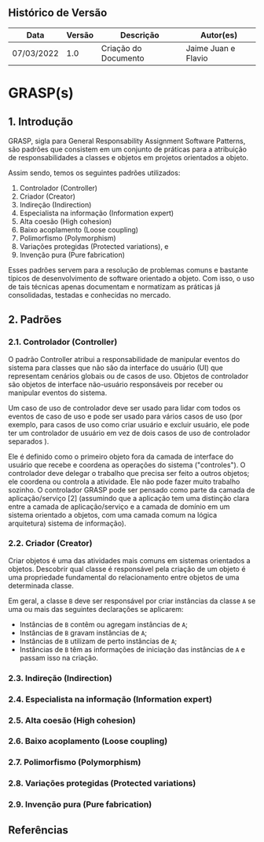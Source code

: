 ## Histórico de Versão

| Data       | Versão | Descrição                         | Autor(es)    |
| ---------- | ------ | --------------------------------- | ------------ |
| 07/03/2022 | 1.0    | Criação do Documento              | Jaime Juan e Flavio |

# GRASP(s)

## 1. Introdução

GRASP, sigla para General Responsability Assignment Software Patterns, são padrões que consistem em um conjunto de práticas para a atribuição de responsabilidades a classes e objetos em projetos orientados a objeto.

Assim sendo, temos os seguintes padrões utilizados:
1. Controlador (Controller)
2. Criador (Creator)
3. Indireção (Indirection)
4. Especialista na informação (Information expert)
5. Alta coesão (High cohesion)
6. Baixo acoplamento (Loose coupling)
7. Polimorfismo (Polymorphism)
8. Variações protegidas (Protected variations), e
9. Invenção pura (Pure fabrication)

Esses padrões servem para a resolução de problemas comuns e bastante típicos de desenvolvimento de software orientado a objeto. Com isso, o uso de tais técnicas apenas documentam e normatizam as práticas já consolidadas, testadas e conhecidas no mercado.

## 2. Padrões
### 2.1. Controlador (Controller)
O padrão Controller atribui a responsabilidade de manipular eventos do sistema para classes que não são da interface do usuário (UI) que representam cenários globais ou de casos de uso. Objetos de controlador são objetos de interface não-usuário responsáveis ​​por receber ou manipular eventos do sistema.

Um caso de uso de controlador deve ser usado para lidar com todos os eventos de caso de uso e pode ser usado para vários casos de uso (por exemplo, para casos de uso como criar usuário e excluir usuário, ele pode ter um controlador de usuário em vez de dois casos de uso de controlador separados ).

Ele é definido como o primeiro objeto fora da camada de interface do usuário que recebe e coordena as operações do sistema ("controles"). O controlador deve delegar o trabalho que precisa ser feito a outros objetos; ele coordena ou controla a atividade. Ele não pode fazer muito trabalho sozinho. O controlador GRASP pode ser pensado como parte da camada de aplicação/serviço [2] (assumindo que a aplicação tem uma distinção clara entre a camada de aplicação/serviço e a camada de domínio em um sistema orientado a objetos, com uma camada comum na lógica arquitetura) sistema de informação).

### 2.2. Criador (Creator)

Criar objetos é uma das atividades mais comuns em sistemas orientados a objetos. Descobrir qual classe é responsável pela criação de um objeto é uma propriedade fundamental do relacionamento entre objetos de uma determinada classe.

Em geral, a classe `B` deve ser responsável por criar instâncias da classe `A` se uma ou mais das seguintes declarações se aplicarem:

* Instâncias de `B` contêm ou agregam instâncias de `A`;
* Instâncias de `B` gravam instâncias de `A`;
* Instâncias de `B` utilizam de perto instâncias de `A`;
* Instâncias de `B` têm as informações de iniciação das instâncias de `A` e passam isso na criação.

### 2.3. Indireção (Indirection)



### 2.4. Especialista na informação (Information expert)



### 2.5. Alta coesão (High cohesion)



### 2.6. Baixo acoplamento (Loose coupling)



### 2.7. Polimorfismo (Polymorphism)



### 2.8. Variações protegidas (Protected variations)



### 2.9. Invenção pura (Pure fabrication)
## Referências

> 